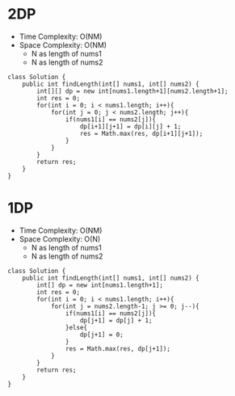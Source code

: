 # 2DP
* Time Complexity: O(NM)
* Space Complexity: O(NM)
	* N as length of nums1
	* N as length of nums2
```
class Solution {
    public int findLength(int[] nums1, int[] nums2) {
        int[][] dp = new int[nums1.length+1][nums2.length+1];
        int res = 0;
        for(int i = 0; i < nums1.length; i++){
            for(int j = 0; j < nums2.length; j++){
                if(nums1[i] == nums2[j]){
                    dp[i+1][j+1] = dp[i][j] + 1;
                    res = Math.max(res, dp[i+1][j+1]);
                }
            }
        }
        return res;
    }
}
```
# 1DP
* Time Complexity: O(NM)
* Space Complexity: O(N)
	* N as length of nums1
	* N as length of nums2
```
class Solution {
    public int findLength(int[] nums1, int[] nums2) {
        int[] dp = new int[nums1.length+1];
        int res = 0;
        for(int i = 0; i < nums1.length; i++){
            for(int j = nums2.length-1; j >= 0; j--){
                if(nums1[i] == nums2[j]){
                    dp[j+1] = dp[j] + 1;
                }else{
                    dp[j+1] = 0;
                }
                res = Math.max(res, dp[j+1]);
            }
        }
        return res;
    }
}
```